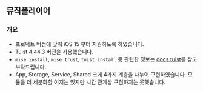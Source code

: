 ## 뮤직플레이어

### 개요
- 프로덕트 버전에 맞춰 iOS 15 부터 지원하도록 하였습니다.
- Tuist 4.44.3 버전을 사용했습니다.
- `mise install`, `mise trust`, `tuist install` 등 관련한 정보는 [docs.tuist](https://docs.tuist.dev/en/guides/quick-start/install-tuist)를 참고 부탁드립니다.
- App, Storage, Service, Shared 크게 4가지 계층을 나누어 구현하였습니다. 모듈을 더 세분화할 여지는 있지만 시간 관계상 구현하지는 못했습니다.
